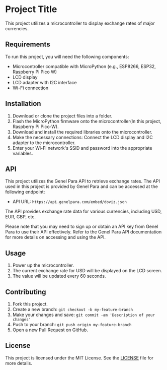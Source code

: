 # Project Title

This project utilizes a microcontroller to display exchange rates of major currencies.

## Requirements

To run this project, you will need the following components:

- Microcontroller compatible with MicroPython (e.g., ESP8266, ESP32, Raspberry Pi Pico W)
- LCD display
- LCD adapter with I2C interface
- Wi-Fi connection

## Installation

1. Download or clone the project files into a folder.
2. Flash the MicroPython firmware onto the microcontroller(In this project, Raspberry Pi Pico-W).
3. Download and install the required libraries onto the microcontroller.
4. Make the necessary connections: Connect the LCD display and I2C adapter to the microcontroller.
5. Enter your Wi-Fi network's SSID and password into the appropriate variables.

## API

This project utilizes the Genel Para API to retrieve exchange rates. The API used in this project is provided by Genel Para and can be accessed at the following endpoint:

- API URL: `https://api.genelpara.com/embed/doviz.json`

The API provides exchange rate data for various currencies, including USD, EUR, GBP, etc.

Please note that you may need to sign up or obtain an API key from Genel Para to use their API effectively. Refer to the Genel Para API documentation for more details on accessing and using the API.

## Usage

1. Power up the microcontroller.
2. The current exchange rate for USD will be displayed on the LCD screen.
3. The value will be updated every 60 seconds.

## Contributing

1. Fork this project.
2. Create a new branch: `git checkout -b my-feature-branch`
3. Make your changes and save: `git commit -am 'Description of your changes'`
4. Push to your branch: `git push origin my-feature-branch`
5. Open a new Pull Request on GitHub.

## License

This project is licensed under the MIT License. See the [LICENSE](LICENSE) file for more details.
